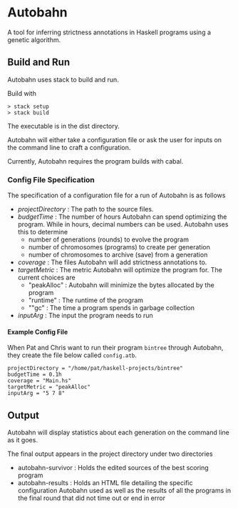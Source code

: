 # Autobahn

A tool for inferring strictness annotations in Haskell programs using a genetic algorithm.

## Build and Run

Autobahn uses stack to build and run.

Build with

```
> stack setup
> stack build
```

The executable is in the dist directory.

Autobahn will either take a configuration file or ask the user for inputs on the command line
to craft a configuration.

Currently, Autobahn requires the program builds with cabal.

### Config File Specification

The specification of a configuration file for a run of Autobahn is as follows

- *projectDirectory* : The path to the source files.
- *budgetTime* : The number of hours Autobahn can spend optimizing the program.
  While in hours, decimal numbers can be used. Autobahn uses this to determine
  - number of generations (rounds) to evolve the program
  - number of chromosomes (programs) to create per generation
  - number of chromosomes to archive (save) from a generation
- *coverage* : The files Autobahn will add strictness annotations to.
- *targetMetric* : The metric Autobahn will optimize the program for. The current choices are
  - "peakAlloc" : Autobahn will minimize the bytes allocated by the program
  - "runtime" : The runtime of the program
  - ""gc" : The time a program spends in garbage collection
- *inputArg* : The input the program needs to run

#### Example Config File

When Pat and Chris want to run their program `bintree` through Autobahn, they
create the file below called `config.atb`.

```
projectDirectory = "/home/pat/haskell-projects/bintree"
budgetTime = 0.1h
coverage = "Main.hs"
targetMetric = "peakAlloc"
inputArg = "5 7 8"
```

## Output

Autobahn will display statistics about each generation on the command line as it goes.

The final output appears in the project directory under two directories

- autobahn-survivor : Holds the edited sources of the best scoring program
- autobahn-results  : Holds an HTML file detailing the specific configuration Autobahn used
                      as well as the results of all the programs in the final round that did
                      not time out or end in error
